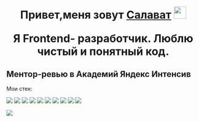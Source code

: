 <h1 align="center">Привет,меня зовут <a href="http://slt116.nomoredomains.monster" target="_blank">Салават</a>
<img src="https://github.com/blackcater/blackcater/raw/main/images/Hi.gif" height="32"/><p>Я  Frontend- разработчик.
Люблю чистый и понятный код.</p></h1>
<h2>Ментор-ревью в Академий Яндекс Интенсив</h2>
<p>Мои стек: </p>
<div style='display:inline'>
  <img src="https://img.shields.io/badge/MongoDB-%234ea94b.svg?style=for-the-badge&logo=mongodb&logoColor=white">
  <img src="https://img.shields.io/badge/figma-%23F24E1E.svg?style=for-the-badge&logo=figma&logoColor=white">
  <img src="https://img.shields.io/badge/react-%2320232a.svg?style=for-the-badge&logo=react&logoColor=%2361DAFB">
  <img src="https://img.shields.io/badge/javascript-%23323330.svg?style=for-the-badge&logo=javascript&logoColor=%23F7DF1E">
  <img src="https://img.shields.io/badge/typescript-%23007ACC.svg?style=for-the-badge&logo=typescript&logoColor=white">
  <img src="https://img.shields.io/badge/nginx-%23009639.svg?style=for-the-badge&logo=nginx&logoColor=white">
  <img src="https://img.shields.io/badge/NPM-%23000000.svg?style=for-the-badge&logo=npm&logoColor=white">
  <img src="https://img.shields.io/badge/css3-%231572B6.svg?style=for-the-badge&logo=css3&logoColor=white">
  <img src="https://img.shields.io/badge/html5-%23E34F26.svg?style=for-the-badge&logo=html5&logoColor=white">
  <img src="https://img.shields.io/badge/redux-%23593d88.svg?style=for-the-badge&logo=redux&logoColor=white">
</div>


![](https://komarev.com/ghpvc/?username=Salavat698)

